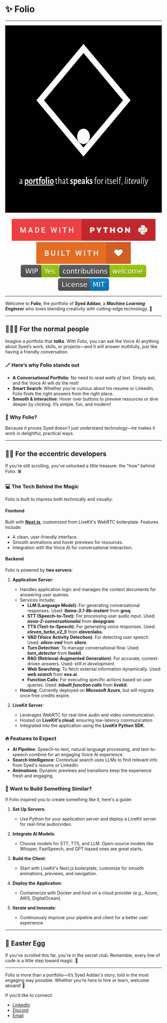 # ✨ Folio

---

<div align="center">
	<img src="/assets/folio.gif" height="600">
</div>

<br>

<div align="center">
   <img src="/assets/made-with-python.svg">
   <img src="/assets/built-with-love.svg">
   <br>
   <img src="/assets/WIP.svg"><img src="/assets/contribute.svg"><img src="/assets/license.svg">
</div>

---

Welcome to **Folio**,
the portfolio of **Syed Addan**, a ***Machine Learning Engineer*** who loves blending creativity with cutting-edge technology. 🚀

---

## 🧑‍🤝‍🧑 For the normal people

Imagine a portfolio that ***talks***. With Folio, you can ask the Voice AI anything about Syed’s work, skills, or projects—and it will answer truthfully, just like having a friendly conversation.

### 🪄 Here’s why Folio stands out

- **A Conversational Portfolio**: No need to *read walls of text*. Simply ask, and the Voice AI will do the rest!
- **Smart Search**: Whether you're curious about his resume or LinkedIn, Folio finds the right answers from the right place.
- **Smooth & Interactive**: Hover over buttons to preview resources or dive deeper by clicking. It’s simple, fun, and modern!

### 🌟 Why Folio?

Because it proves Syed doesn't just understand technology—he makes it work in delightful, practical ways.

---

## 🧑‍💻 For the eccentric developers

If you’re still scrolling, you’ve unlocked a little treasure: the "how" behind Folio. 🛠️

### 💻 The Tech Behind the Magic

Folio is built to impress both technically and visually:

#### **Frontend**

Built with [**Next.js**](https://nextjs.org/), customized from LiveKit's WebRTC boilerplate. Features include:

- A clean, user-friendly interface.
- Smooth animations and hover previews for resources.
- Integration with the Voice AI for conversational interaction.

#### **Backend**

Folio is powered by **two servers**:

1. **Application Server**:
   - Handles application logic and manages the context documents for answering user queries.
   - Services include:
     - **LLM (Language Model)**: For generating conversational responses. Used: ***llama-3.1-8b-instant*** from **groq**.
     - **STT (Speech-to-Text)**: For processing user audio input. Used: ***nova-2-conversationalai*** from **deepgram**.
     - **TTS (Text-to-Speech)**: For generating voice responses. Used: ***eleven_turbo_v2_5*** from **elevenlabs**.
     - **VAD (Voice Activity Detection)**: For detecting user speech. Used: ***silero-vad*** from **silero**.
     - **Turn Detection**: To manage conversational flow. Used: ***turn_detector*** from **livekit**.
     - **RAG (Retrieval-Augmented Generation)**: For accurate, context-driven answers. Used: *still in development*.
     - **Web Searching**: To fetch external information dynamically. Used: ***web search*** from **exa.ai**.
     - **Function Calls**: For executing specific actions based on user queries. Used: ***inbuilt function calls*** from **livekit**.
   - **Hosting**: Currently deployed on **Microsoft Azure**, but will migrate once free credits expire.

2. **LiveKit Server**:
   - Leverages WebRTC for real-time audio and video communication.
   - Hosted on **LiveKit's cloud**, ensuring low-latency communication.
   - Integrated into the application using the **LiveKit Python SDK**.

### 🔥 Features to Expect

- **AI Pipeline**: Speech-to-text, natural language processing, and text-to-speech combine for an engaging Voice AI experience.
- **Search Intelligence**: Contextual search uses LLMs to find relevant info from Syed's resume or LinkedIn.
- **Animations**: Dynamic previews and transitions keep the experience fresh and engaging.

### 🚀 Want to Build Something Similar?

If Folio inspired you to create something like it, here's a guide:

1. **Set Up Servers**:
   - Use Python for your application server and deploy a LiveKit server for real-time audio/video.

2. **Integrate AI Models**:
   - Choose models for STT, TTS, and LLM. Open-source models like Whisper, FastSpeech, and GPT-based ones are great starts.

3. **Build the Client**:
   - Start with LiveKit's Next.js boilerplate, customize for smooth animations, previews, and navigation.

4. **Deploy the Application**:
   - Containerize with Docker and host on a cloud provider (e.g., Azure, AWS, DigitalOcean).

5. **Iterate and Innovate**:
   - Continuously improve your pipeline and client for a better user experience.

---

## 🥚 Easter Egg

If you've scrolled this far, you're in the secret club. Remember, every line of code is a little step toward magic. 🚀

---

Folio is more than a portfolio—it’s Syed Addan's story, told in the most engaging way possible.
Whether you’re here to hire or learn, welcome aboard! 🌟

If you’d like to connect:

- [LinkedIn](https://linkedin.com/in/syedaddan)
- [Discord](https://discordapp.com/users/557548825154420737)
- [Email](mailto:syedaddan@gmail.com)
